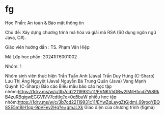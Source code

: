 # fg
Học Phần: An toàn & Bảo mật thông tin

Chủ đề: Xây dựng chương trình mã hóa và giải mã RSA (Sử dụng ngôn ngữ Java, C#).

Giáo viên hướng dẫn : TS. Phạm Văn Hiệp

Mã Lớp học phần: 20241IT6001002

Nhóm: 1

Nhóm sinh viên thực hiện
Trần Tuấn Anh (Java)
Trần Duy Hưng (C-Sharp)
Lưu Thị Áng Nguyệt (Java)
Nguyễn Bá Trung Quân (Java)
Vàng Mạnh Quỳnh (C-Sharp)
Báo cáo
Biểu mẫu báo cáo học tập nhóm:https://1drv.ms/w/c/3b7cd22119931c11/EVNKVhDBw2lMjlHfmdZW8RkB4zuRBqigwEGGVIVV7cdtIg?e=0q5buW
phiếu học tập nhóm:https://1drv.ms/w/c/3b7cd22119931c11/EYwZqLeygZtGjdmI_69roqYBQ8SE5m8iH1qp-9pVFev2Hg?e=gmJLXk
Giao diện của chương trình (figma)
